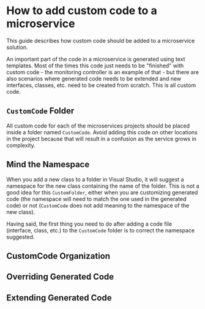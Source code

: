 # How to add custom code to a microservice

This guide describes how custom code should be added to a microservice solution.

An important part of the code in a microservice is generated using text templates. Most of the times this code just needs to be "finished" with custom code - the monitoring controller is an example of that - but there are also scenarios where generated code needs to be extended and new interfaces, classes, etc. need to be created from scratch. This is all custom code.

## `CustomCode` Folder

All custom code for each of the microservices projects should be placed inside a folder named `CustomCode`. Avoid adding this code on other locations in the project because that will result in a confusion as the service grows in complexity.

## Mind the Namespace

When you add a new class to a folder in Visual Studio, it will suggest a namespace for the new class containing the name of the folder. This is not a good idea for this `CustomFolder`, either when you are customizing generated code (the namespace will need to match the one used in the generated code) or not (`CustomCode` does not add meaning to the namespace of the new class).

Having said, the first thing you need to do after adding a code file (interface, class, etc.) to the `CustomCode` folder is to correct the namespace suggested.

## CustomCode Organization

## Overriding Generated Code

## Extending Generated Code